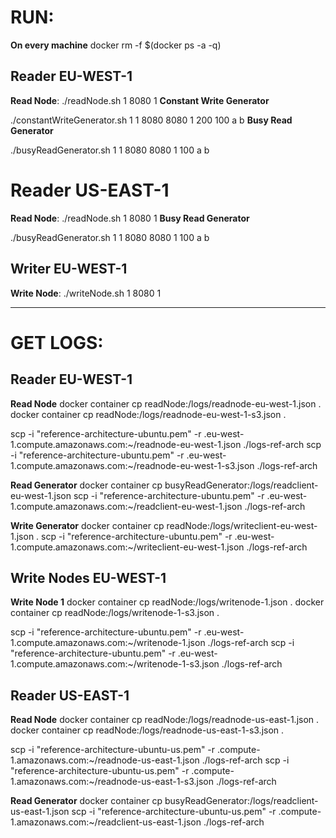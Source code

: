 # RUN:
**On every machine**
docker rm -f $(docker ps -a -q)

## Reader EU-WEST-1
**Read Node**: ./readNode.sh 1 8080 1
**Constant Write Generator**
<!-- <delay> <totalWrites> <keys> -->
./constantWriteGenerator.sh 1 1 8080 <read-eu-ip> 8080 <write-ip> 1 200 100 a b
**Busy Read Generator**
<!-- <totalWrites> <keys> -->
./busyReadGenerator.sh 1 1 8080 <read-eu-ip> 8080 <write-ip> 1 100 a b

# Reader US-EAST-1
**Read Node**: ./readNode.sh 1 8080 1
**Busy Read Generator**
<!-- <totalWrites> <keys> -->
./busyReadGenerator.sh 1 1 8080 <read-us-ip> 8080 <write-ip> 1 100 a b

## Writer EU-WEST-1
**Write Node**: ./writeNode.sh 1 8080 1

---
# GET LOGS:
## Reader EU-WEST-1
**Read Node**
docker container cp readNode:/logs/readnode-eu-west-1.json .
docker container cp readNode:/logs/readnode-eu-west-1-s3.json .

scp -i "reference-architecture-ubuntu.pem" -r <DNS>.eu-west-1.compute.amazonaws.com:~/readnode-eu-west-1.json ./logs-ref-arch
scp -i "reference-architecture-ubuntu.pem" -r <DNS>.eu-west-1.compute.amazonaws.com:~/readnode-eu-west-1-s3.json ./logs-ref-arch

**Read Generator**
docker container cp busyReadGenerator:/logs/readclient-eu-west-1.json
scp -i "reference-architecture-ubuntu.pem" -r <DNS>.eu-west-1.compute.amazonaws.com:~/readclient-eu-west-1.json ./logs-ref-arch

**Write Generator**
docker container cp readNode:/logs/writeclient-eu-west-1.json .
scp -i "reference-architecture-ubuntu.pem" -r <DNS>.eu-west-1.compute.amazonaws.com:~/writeclient-eu-west-1.json ./logs-ref-arch

## Write Nodes EU-WEST-1
**Write Node 1**
docker container cp readNode:/logs/writenode-1.json .
docker container cp readNode:/logs/writenode-1-s3.json .

scp -i "reference-architecture-ubuntu.pem" -r <DNS>.eu-west-1.compute.amazonaws.com:~/writenode-1.json ./logs-ref-arch
scp -i "reference-architecture-ubuntu.pem" -r <DNS>.eu-west-1.compute.amazonaws.com:~/writenode-1-s3.json ./logs-ref-arch


## Reader US-EAST-1
**Read Node**
docker container cp readNode:/logs/readnode-us-east-1.json .
docker container cp readNode:/logs/readnode-us-east-1-s3.json .

scp -i "reference-architecture-ubuntu-us.pem" -r <DNS>.compute-1.amazonaws.com:~/readnode-us-east-1.json ./logs-ref-arch
scp -i "reference-architecture-ubuntu-us.pem" -r <DNS>.compute-1.amazonaws.com:~/readnode-us-east-1-s3.json ./logs-ref-arch

**Read Generator**
docker container cp busyReadGenerator:/logs/readclient-us-east-1.json
scp -i "reference-architecture-ubuntu-us.pem" -r <DNS>.compute-1.amazonaws.com:~/readclient-us-east-1.json ./logs-ref-arch

